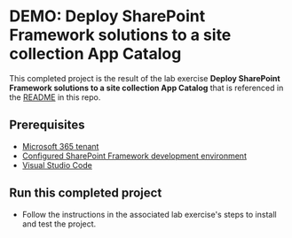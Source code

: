 # DEMO: Deploy SharePoint Framework solutions to a site collection App Catalog

This completed project is the result of the lab exercise **Deploy SharePoint Framework solutions to a site collection App Catalog** that is referenced in the [README](../../README.md) in this repo.

## Prerequisites

- [Microsoft 365 tenant](https://developer.microsoft.com/en-us/microsoft-365/dev-program?ocid=MSlearn)
- [Configured SharePoint Framework development environment](https://docs.microsoft.com/sharepoint/dev/spfx/set-up-your-development-environment)
- [Visual Studio Code](https://code.visualstudio.com/)

## Run this completed project

- Follow the instructions in the associated lab exercise's steps to install and test the project.
